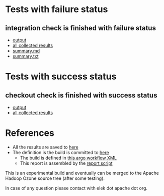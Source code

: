 # Tests with failure status

## integration check is finished with failure status

   * [output](https://raw.githubusercontent.com/elek/ozone-ci-03/master/pr/pr-hdds-2512-hhltf/integration/output.log)
   * [all collected results](https://github.com/elek/ozone-ci-03/tree/master/pr/pr-hdds-2512-hhltf/integration)
   * [summary.md](https://github.com/elek/ozone-ci-03/tree/master/pr/pr-hdds-2512-hhltf/integration/summary.md)
   * [summary.txt](https://github.com/elek/ozone-ci-03/tree/master/pr/pr-hdds-2512-hhltf/integration/summary.txt)



# Tests with success status

## checkout check is finished with success status

   * [output](https://raw.githubusercontent.com/elek/ozone-ci-03/master/pr/pr-hdds-2512-hhltf/checkout/output.log)
   * [all collected results](https://github.com/elek/ozone-ci-03/tree/master/pr/pr-hdds-2512-hhltf/checkout)




# References

 * All the results are saved to [here](https://github.com/elek/ozone-ci-03/tree/master/pr/pr-hdds-2512-hhltf/)
 * The definition is the build is committed to [here](https://github.com/elek/argo-ozone)
    * The build is defined in [this argo workflow XML](https://github.com/elek/argo-ozone/blob/master/ozone-build.yaml)
    * This report is assembled by the [report script](https://github.com/elek/argo-ozone/blob/master/scripts/report.sh)

This is an experimental build and eventually can be merged to the Apache Hadoop Ozone source tree (after some testing).

In case of any question please contact with elek dot apache dot org.
